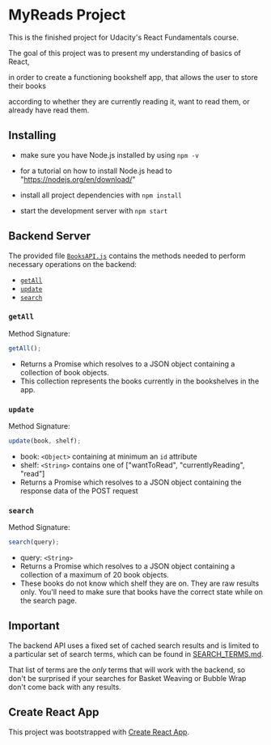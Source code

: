 # MyReads Project

This is the finished project for Udacity's React Fundamentals course.

The goal of this project was to present my understanding of basics of React,

in order to create a functioning bookshelf app, that allows the user to store their books

according to whether they are currently reading it, want to read them, or already have read them.



## Installing


- make sure you have Node.js installed by using `npm -v`

- for a tutorial on how to install Node.js head to "https://nodejs.org/en/download/"

- install all project dependencies with `npm install`

- start the development server with `npm start`


## Backend Server

The provided file [`BooksAPI.js`](src/BooksAPI.js) contains the methods needed to perform necessary operations on the backend:

- [`getAll`](#getall)
- [`update`](#update)
- [`search`](#search)

### `getAll`

Method Signature:

```js
getAll();
```

- Returns a Promise which resolves to a JSON object containing a collection of book objects.
- This collection represents the books currently in the bookshelves in the app.

### `update`

Method Signature:

```js
update(book, shelf);
```

- book: `<Object>` containing at minimum an `id` attribute
- shelf: `<String>` contains one of ["wantToRead", "currentlyReading", "read"]
- Returns a Promise which resolves to a JSON object containing the response data of the POST request

### `search`

Method Signature:

```js
search(query);
```

- query: `<String>`
- Returns a Promise which resolves to a JSON object containing a collection of a maximum of 20 book objects.
- These books do not know which shelf they are on. They are raw results only. You'll need to make sure that books have the correct state while on the search page.

## Important

The backend API uses a fixed set of cached search results and is limited to a particular set of search terms, which can be found in [SEARCH_TERMS.md](SEARCH_TERMS.md).

That list of terms are the _only_ terms that will work with the backend, so don't be surprised if your searches for Basket Weaving or Bubble Wrap don't come back with any results.

## Create React App

This project was bootstrapped with [Create React App](https://github.com/facebook/create-react-app).

